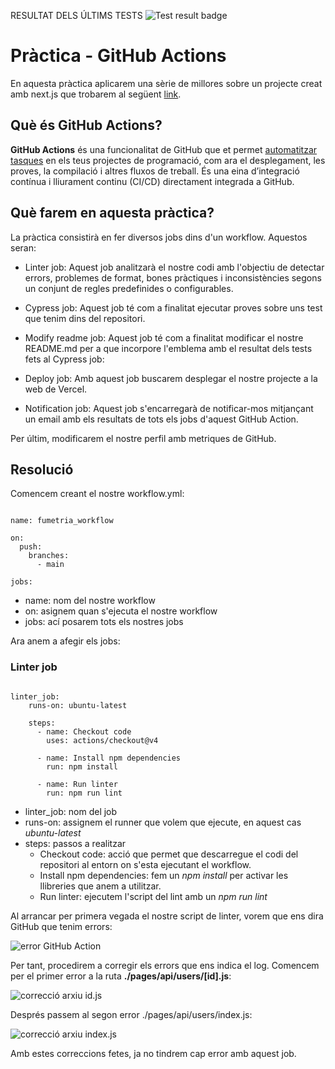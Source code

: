 RESULTAT DELS ÚLTIMS TESTS 
 ![Test result badge](https://img.shields.io/badge/tested%20with-Cypress-04C38E.svg) 
# Pràctica - GitHub Actions

En aquesta pràctica aplicarem una sèrie de millores sobre un projecte creat amb next.js que trobarem al següent [link](https://github.com/antoni-gimenez/nodejs-blog-practica.git).

## Què és GitHub Actions?

**GitHub Actions** és una funcionalitat de GitHub que et permet <ins>automatitzar tasques</ins> en els teus projectes de programació, com ara el desplegament, les proves, la compilació i altres fluxos de treball. És una eina d’integració contínua i lliurament continu (CI/CD) directament integrada a GitHub.

## Què farem en aquesta pràctica?

La pràctica consistirà en fer diversos jobs dins d'un workflow. Aquestos seran:

- Linter job: Aquest job analitzarà el nostre codi amb l'objectiu de detectar errors, problemes de format, bones pràctiques i inconsistències segons un conjunt de regles predefinides o configurables.

- Cypress job: Aquest job té com a finalitat ejecutar proves sobre uns test que tenim dins del repositori.

- Modify readme job: Aquest job té com a finalitat modificar el nostre README.md per a que incorpore l'emblema amb el resultat dels tests fets al Cypress job:

- Deploy job: Amb aquest job buscarem desplegar el nostre projecte a la web de Vercel.

- Notification job: Aquest job s'encarregarà de notificar-mos mitjançant un email amb els resultats de tots els jobs d'aquest GitHub Action.

Per últim, modificarem el nostre perfil amb metriques de GitHub.

## Resolució

Comencem creant el nostre workflow.yml:

```OASv2-yaml

name: fumetria_workflow

on:
  push:
    branches:
      - main

jobs:

```

- name: nom del nostre workflow
- on: asignem quan s'ejecuta el nostre workflow
- jobs: ací posarem tots els nostres jobs

Ara anem a afegir els jobs:

### Linter job

```

linter_job:
    runs-on: ubuntu-latest

    steps:
      - name: Checkout code
        uses: actions/checkout@v4

      - name: Install npm dependencies
        run: npm install

      - name: Run linter
        run: npm run lint

```

- linter_job: nom del job
- runs-on: assignem el runner que volem que ejecute, en aquest cas _ubuntu-latest_
- steps: passos a realitzar
  - Checkout code: acció que permet que descarregue el codi del repositori al entorn on s'esta ejecutant el workflow.
  - Install npm dependencies: fem un _npm install_ per activar les llibreries que anem a utilitzar.
  - Run linter: ejecutem l'script del lint amb un _npm run lint_

Al arrancar per primera vegada el nostre script de linter, vorem que ens dira GitHub que tenim errors:

![error GitHub Action]('./docs/img/error_linter_1.png')

Per tant, procedirem a corregir els errors que ens indica el log. Comencem per el primer error a la ruta **./pages/api/users/[id].js**:

![correcció arxiu id.js]('./docs/img/error_linter_2.png')

Després passem al segon error ./pages/api/users/index.js:

![correcció arxiu index.js]('./docs/img/error_linter_3.png')

Amb estes correccions fetes, ja no tindrem cap error amb aquest job.
